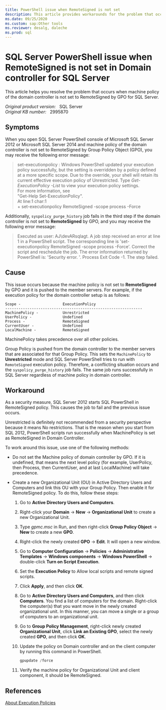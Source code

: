 ```yaml
---
title: PowerShell issue when RemoteSigned is not set
description: This article provides workarounds for the problem that occurs when machine policy of the domain controller is not set to RemoteSigned by GPO for SQL Server.
ms.date: 09/25/2020
ms.custom: sap:Other tools
ms.reviewer: desalg, daleche
ms.prod: sql
---
```

# SQL Server PowerShell issue when RemoteSigned is not set in Domain controller for SQL Server

This article helps you resolve the problem that occurs when machine policy of the domain controller is not set to RemoteSigned by GPO for SQL Server.

_Original product version:_ &nbsp; SQL Server  
_Original KB number:_ &nbsp; 2995870

## Symptoms

When you open SQL Server PowerShell console of Microsoft SQL Server 2012 or Microsoft SQL Server 2014 and machine policy of the domain controller is not set to RemoteSigned by Group Policy Object (GPO), you may receive the following error message:

> set-executionpolicy : Windows PowerShell updated your execution policy successfully, but the setting is overridden by a policy defined at a more specific scope. Due to the override, your shell will retain its current effective execution policy of Unrestricted. Type *Get-ExecutionPolicy -List* to view your execution policy settings.  
For more information, see  
"Get-Help Set-ExecutionPolicy".  
At line:1 char:1  
\+ set-executionpolicy RemoteSigned -scope process -Force

Additionally, `syspolicy_purge_history` job fails in the third step if the domain controller is not set to **RemoteSigned** by GPO, and you may receive the following error message:

> Executed as user: AJ\devARsqlagt. A job step received an error at line 1 in a PowerShell script. The corresponding line is 'set-executionpolicy RemoteSigned -scope process -Force'. Correct the script and reschedule the job. The error information returned by PowerShell is: 'Security error. '. Process Exit Code -1. The step failed.

## Cause

This issue occurs because the machine policy is not set to **RemoteSigned** by GPO and it is pushed to the member servers. For example, if the execution policy for the domain controller setup is as follows:

```console
Scope -                   ExecutionPolicy
--------------------------------------------------------------
MachinePolicy -           Unrestricted
UserPolicy -              Undefined
Process -                 RemoteSigned
CurrentUser -             Undefined
LocalMachine -            RemoteSigned
```

MachinePolicy takes precedence over all other policies.

Group Policy is pushed from the domain controller to the member servers that are associated for that Group Policy. This sets the `MachinePolicy` to **Unrestricted** mode and SQL Server PowerShell tries to run with `RemoteSigned` execution policy. Therefore, a conflicting situation occurs and the `syspolicy_purge_history` job fails. The same job runs successfully in SQL Server regardless of machine policy in domain controller.

## Workaround

As a security measure, SQL Server 2012 starts SQL PowerShell in RemoteSigned policy. This causes the job to fail and the previous issue occurs.

Unrestricted  is definitely not recommended from a security perspective because it means No restrictions. That is the reason when you start from SQL 2012, PowerShell scripts run successfully when MachinePolicy is set as RemoteSigned in Domain Controller.

To work around this issue, use one of the following methods:

- Do not set the Machine policy of domain controller by GPO. If it is undefined, that means the next level policy (for example, UserPolicy, then Process, then CurrentUser, and at last LocalMachine) will take precedence.

- Create a new Organizational Unit (OU) in Active Directory Users and Computers and link this OU with your Group Policy. Then enable it for RemoteSigned policy. To do this, follow these steps:

  1. Go to **Active Directory Users and Computers**.
  2. Right-click your **Domain** -> **New** -> **Organizational Unit** to create a new Organizational Unit.
  3. Type *gpmc.msc* in Run, and then right-click **Group Policy Object** -> **New** to create a new **GPO**.
  4. Right-click the newly created **GPO** -> **Edit**. It will open a new window.
  5. Go to **Computer Configuration** -> **Policies** -> **Administrative Templates** -> **Windows components** -> **Windows PowerShell** -> double-click **Turn on Script Execution**.
  6. Set the **Execution Policy** to Allow local scripts and remote signed scripts.
  7. Click **Apply**, and then click **OK**.
  8. Go to **Active Directory Users and Computers**, and then click **Computers**. You find a list of computers for the domain. Right-click the computer(s) that you want move in the newly created organizational unit. In this manner, you can move a single or a group of computers to an organizational unit.
  9. Go to **Group Policy Management**, right-click newly created **Organizational Unit**, click **Link an Existing GPO**, select the newly created **GPO**, and then click **OK**.
  10. Update the policy on Domain controller and on the client computer by running this command in PowerShell.

        ```powershell
        gpupdate /force
        ```

  11. Verify the machine policy for Organizational Unit and client component, it should be RemoteSigned.

## References

[About Execution Policies](/powershell/module/microsoft.powershell.core/about/about_execution_policies)
